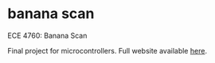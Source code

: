 # banana scan
ECE 4760: Banana Scan

Final project for microcontrollers. Full website available [here]( http://people.ece.cornell.edu/land/courses/ece4760/FinalProjects/f2018/cc2294_mf568_rms438/cc2294_mf568_rms438/cc2294_mf568_rms438/index.html).
